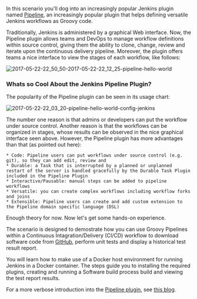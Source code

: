 In this scenario you'll dog into an increasingly popular Jenkins plugin named [Pipeline](https://wiki.jenkins-ci.org/display/JENKINS/Pipeline+Plugin), an increasingly popular plugin that helps defining versatile Jenkins workflows as Groovy code.

Traditionally, Jenkins is administered by a graphical Web interface. Now, the Pipeline plugin allows teams and DevOps to manage workflow definitions within source control, giving them the ability to clone, change, review and iterate upon the continuous delivery pipeline. Moreover, the plugin offers teams a nice interface to view the stages of each workflow, like follows:

![2017-05-22-22_50_50-2017-05-22-22_12_25-pipeline-hello-world](https://user-images.githubusercontent.com/558905/38009674-8702c882-3223-11e8-8eab-f0d1739ddf7c.png)

### Whats so Cool About the Jenkins Pipeline Plugin?

The popularity of the Pipeline plugin can be seen in its usage chart:

![2017-05-22-22_03_20-pipeline-hello-world-config-jenkins](https://user-images.githubusercontent.com/558905/38009686-87b83fa0-3223-11e8-8975-b9e9eae13d5c.png)

The number one reason is that admins or developers can put the workflow under source control. Another reason is that the workflows can be organized in stages, whose results can be observed in the nice graphical interface seen above. However, the Pipeline plugin has more advantages than that (as pointed out here):

    * Code: Pipeline users can put workflows under source control (e.g. git), so they can add edit, review and
    * Durable: a Task that is interrupted by a planned or unplanned restart of the server is handled gracefully by the Durable Task Plugin included in the Pipeline Plugin
    * Interactive/Pausable: manual steps can be added to pipeline workflows
    * Versatile: you can create complex workflows including workflow forks and joins
    * Extensible: Pipeline users can create and add custom extension to the Pipeline domain specific language (DSL)

Enough theory for now. Now let's get some hands-on experience.

The scenario is designed to demostrate how you can use Groovy Pipelines within a Continuous Intagration/Delivery (CI/CD) workflow to download software code from [GitHub](https://github.com/), perform unit tests and display a historical test result report.

You will learn how to make use of a Docker host environment for running Jenkins in a Docker container. The steps guide you to installing the required plugins, creating and running a Software build process build and viewing the test report results.

For a more verbose introduction into the [Pipeline plugin](https://wiki.jenkins-ci.org/display/JENKINS/Pipeline+Plugin), see [this blog](http://wp.me/p6C5gC-NZ).
